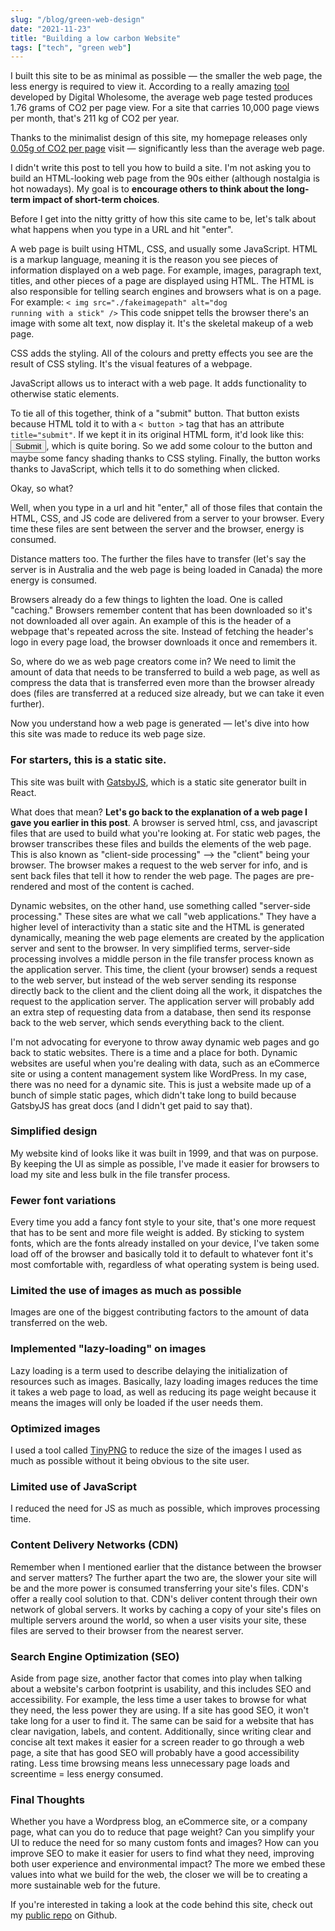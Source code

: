 ```yaml
---
slug: "/blog/green-web-design"
date: "2021-11-23"
title: "Building a low carbon Website"
tags: ["tech", "green web"]
---
```


I built this site to be as minimal as possible — the smaller the web page, the less energy is required to view it. According to a really amazing  <a href="https://www.websitecarbon.com/" target="_blank">tool</a> developed by Digital Wholesome, the average web page tested produces 1.76 grams of CO2 per page view. For a site that carries 10,000 page views per month, that's 211 kg of CO2 per year. 

Thanks to the minimalist design of this site, my homepage releases only <a href="https://www.websitecarbon.com/website/daniellesubject-com/" target="_blank">0.05g of CO2 per page</a> visit — significantly less than the average web page.

I didn't write this post to tell you how to build a site. I'm not asking you to build an HTML-looking web page from the 90s either (although nostalgia is hot nowadays). My goal is to <b>encourage others to think about the long-term impact of short-term choices</b>. 

Before I get into the nitty gritty of how this site came to be, let's talk about what happens when you type in a URL and hit "enter".

A web page is built using HTML, CSS, and usually some JavaScript. HTML is a markup language, meaning it is the reason you see pieces of information displayed on a web page. For example, images, paragraph text, titles, and other pieces of a page are displayed using HTML. The HTML is also responsible for telling search engines and browsers what is on a page. For example: 
<code>< img src="./fakeimagepath" alt="dog running with a stick" /></code> 
This code snippet tells the browser there's an image with some alt text, now display it. It's the skeletal makeup of a web page. 

CSS adds the styling. All of the colours and pretty effects you see are the result of CSS styling. It's the visual features of a webpage. 

JavaScript allows us to interact with a web page. It adds functionality to otherwise static elements.

To tie all of this together, think of a "submit" button. That button exists because HTML told it to with a <code>< button ></code> tag that has an attribute <code>title="submit"</code>. If we kept it in its original HTML form, it'd look like this: <button>Submit</button>, which is quite boring. So we add some colour to the button and maybe some fancy shading thanks to CSS styling. Finally, the button works thanks to JavaScript, which tells it to do something when clicked.

Okay, so what?

Well, when you type in a url and hit "enter," all of those files that contain the HTML, CSS, and JS code are delivered from a server to your browser. Every time these files are sent between the server and the browser, energy is consumed. 

Distance matters too. The further the files have to transfer (let's say the server is in Australia and the web page is being loaded in Canada) the more energy is consumed. 

Browsers already do a few things to lighten the load. One is called "caching." Browsers remember content that has been downloaded so it's not downloaded all over again. An example of this is the header of a webpage that's repeated across the site. Instead of fetching the header's logo in every page load, the browser downloads it once and remembers it. 

So, where do we as web page creators come in? We need to limit the amount of data that needs to be transferred to build a web page, as well as compress the data that is transferred even more than the browser already does (files are transferred at a reduced size already, but we can take it even further).

Now you understand how a web page is generated — let's dive into how this site was made to reduce its web page size. 

<h3>For starters, this is a static site.</h3> 

This site was built with <a href="https://www.gatsbyjs.com/" target="_blank">GatsbyJS</a>, which is a static site generator built in React. 

What does that mean? <b>Let's go back to the explanation of a web page I gave you earlier in this post</b>. A browser is served html, css, and javascript files that are used to build what you're looking at. For static web pages, the browser transcribes these files and builds the elements of the web page. This is also known as "client-side processing" --> the "client" being your browser. The browser makes a request to the web server for info, and is sent back files that tell it how to render the web page. The pages are pre-rendered and most of the content is cached. 

Dynamic websites, on the other hand, use something called "server-side processing." These sites are what we call "web applications." They have a higher level of interactivity than a static site and the HTML is generated dynamically, meaning the web page elements are created by the application server and sent to the browser. In very simplified terms, server-side processing involves a middle person in the file transfer process known as the application server. This time, the client (your browser) sends a request to the web server, but instead of the web server sending its response directly back to the client and the client doing all the work, it dispatches the request to the application server. The application server will probably add an extra step of requesting data from a database, then send its response back to the web server, which sends everything back to the client. 

I'm not advocating for everyone to throw away dynamic web pages and go back to static websites. There is a time and a place for both. Dynamic websites are useful when you're dealing with data, such as an eCommerce site or using a content management system like WordPress. In my case, there was no need for a dynamic site. This is just a website made up of a bunch of simple static pages, which didn't take long to build because GatsbyJS has great docs (and I didn't get paid to say that).

<h3>Simplified design</h3>

My website kind of looks like it was built in 1999, and that was on purpose. By keeping the UI as simple as possible, I've made it easier for browsers to load my site and less bulk in the file transfer process.

<h3>Fewer font variations</h3>

Every time you add a fancy font style to your site, that's one more request that has to be sent and more file weight is added. By sticking to system fonts, which are the fonts already installed on your device, I've taken some load off of the browser and basically told it to default to whatever font it's most comfortable with, regardless of what operating system is being used. 

<h3>Limited the use of images as much as possible</h3>

Images are one of the biggest contributing factors to the amount of data transferred on the web. 

<h3>Implemented "lazy-loading" on images</h3>

Lazy loading is a term used to describe delaying the initialization of resources such as images. Basically, lazy loading images reduces the time it takes a web page to load, as well as reducing its page weight because it means the images will only be loaded if the user needs them. 

<h3>Optimized images</h3>

I used a tool called <a href="https://tinypng.com/" target="_blank">TinyPNG</a> to reduce the size of the images I used as much as possible without it being obvious to the site user. 

<h3>Limited use of JavaScript</h3>

I reduced the need for JS as much as possible, which improves processing time.

<h3>Content Delivery Networks (CDN)</h3>

Remember when I mentioned earlier that the distance between the browser and server matters? The further apart the two are, the slower your site will be and the more power is consumed transferring your site's files. CDN's offer a really cool solution to that. CDN's deliver content through their own network of global servers. It works by caching a copy of your site's files on multiple servers around the world, so when a user visits your site, these files are served to their browser from the nearest server. 

<h3>Search Engine Optimization (SEO)</h3>

Aside from page size, another factor that comes into play when talking about a website's carbon footprint is usability, and this includes SEO and accessibility. For example, the less time a user takes to browse for what they need, the less power they are using. If a site has good SEO, it won't take long for a user to find it. The same can be said for a website that has clear navigation, labels, and content. Additionally, since writing clear and concise alt text makes it easier for a screen reader to go through a web page, a site that has good SEO will probably have a good accessibility rating. Less time browsing means less unnecessary page loads and screentime = less energy consumed.

<h3>Final Thoughts</h3>

Whether you have a Wordpress blog, an eCommerce site, or a company page, what can you do to reduce that page weight? Can you simplify your UI to reduce the need for so many custom fonts and images? How can you improve SEO to make it easier for users to find what they need, improving both user experience and environmental impact? The more we embed these values into what we build for the web, the closer we will be to creating a more sustainable web for the future. 

If you're interested in taking a look at the code behind this site, check out my <a href="https://github.com/dsubject/my-gatsby-blog" target="_blank">public repo</a> on Github.
        